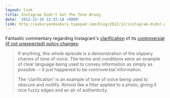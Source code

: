 ```yaml
---
layout: link
title: Instagram Didn't Get The Tone Wrong
date: '2012-12-19 13:15:18 +0000'
link: http://asburyandasbury.typepad.com/blog/2012/12/instagram-didnt-get-the-tone-wrong.html
---
```

Fantastic commentary regarding Instagram's [clarification][1] of its [controversial (if not unexpected) policy changes][2]:

> If anything, this whole episode is a demonstration of the slippery charms of tone of voice. The terms and conditions were an example of clear language being used to convey information as simply as possible -- it just happened to be controversial information.
> 
> The 'clarification' is an example of tone of voice being used to obscure and mollify. Almost like a filter applied to a photo, giving it nice fuzzy edges and an air of authenticity.

[1]: http://blog.instagram.com/post/38252135408/thank-you-and-were-listening
[2]: http://www.guardian.co.uk/technology/2012/dec/18/facebook-instagram-sell-uploaded-photos
